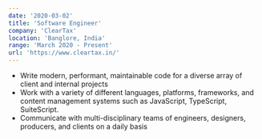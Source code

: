 ```yaml
---
date: '2020-03-02'
title: 'Software Engineer'
company: 'ClearTax'
location: 'Banglore, India'
range: 'March 2020 - Present'
url: 'https://www.cleartax.in/'
---
```


- Write modern, performant, maintainable code for a diverse array of client and internal projects
- Work with a variety of different languages, platforms, frameworks, and content management systems such as JavaScript, TypeScript, SuiteScript.
- Communicate with multi-disciplinary teams of engineers, designers, producers, and clients on a daily basis
